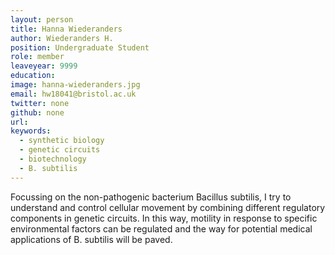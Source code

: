 ```yaml
---
layout: person
title: Hanna Wiederanders
author: Wiederanders H.
position: Undergraduate Student
role: member
leaveyear: 9999
education:
image: hanna-wiederanders.jpg
email: hw18041@bristol.ac.uk
twitter: none
github: none
url: 
keywords:
  - synthetic biology
  - genetic circuits
  - biotechnology
  - B. subtilis 
---
```

Focussing on the non-pathogenic bacterium Bacillus subtilis, I try to understand and control cellular movement by combining different regulatory components in genetic circuits. In this way, motility in response to specific environmental factors can be regulated and the way for potential medical applications of B. subtilis will be paved.
